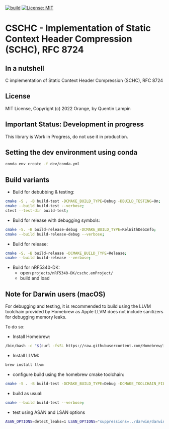 [![build](https://github.com/quentinlampin/cschc/actions/workflows/cmake.yml/badge.svg)](https://github.com/quentinlampin/cschc/actions/workflows/cmake.yml) [![License: MIT](https://img.shields.io/badge/License-MIT-yellow.svg)](https://opensource.org/licenses/MIT)
# CSCHC - Implementation of Static Context Header Compression (SCHC), RFC 8724

## In a nutshell

C implementation of Static Context Header Compression (SCHC), RFC 8724

## License

MIT License, Copyright (c) 2022 Orange, by Quentin Lampin

## Important Status: Development in progress

This library is Work in Progress, do not use it in production.

## Setting the dev environment using conda

```bash
conda env create -f dev/conda.yml
```

## Build variants

- Build for debubbing & testing:

```bash
cmake -S . -B build-test -DCMAKE_BUILD_TYPE=Debug -DBUILD_TESTING=On;
cmake --build build-test --verbose;
ctest --test-dir build-test;
```

- Build for release with debugging symbols:

```bash
cmake -S. -B build-release-debug -DCMAKE_BUILD_TYPE=RelWithDebInfo; 
cmake --build build-release-debug --verbose;
```

- Build for release:

```bash
cmake -S. -B build-release -DCMAKE_BUILD_TYPE=Release; 
cmake --build build-release --verbose;
```

- Build for nRF5340-DK:
    - open `projects/nRF5340-DK/cschc.emProject/`
    - build and load

## Note for Darwin users (macOS)

For debugging and testing, it is recommended to build using the LLVM toolchain provided by Homebrew 
as Apple LLVM does not include sanitizers for debugging memory leaks.

To do so:

- Install Homebrew:

```bash
/bin/bash -c "$(curl -fsSL https://raw.githubusercontent.com/Homebrew/install/HEAD/install.sh)"
```

- Install LLVM:

```bash
brew install llvm
```

- configure build using the homebrew cmake toolchain:

```bash
cmake -S . -B build-test -DCMAKE_BUILD_TYPE=Debug -DCMAKE_TOOLCHAIN_FILE="darwin/homebrew-llvm.cmake" -DBUILD_TESTING=On;
```

- build as usual:

```bash
cmake --build build-test --verbose;
```

- test using ASAN and LSAN options

```bash
ASAN_OPTIONS=detect_leaks=1 LSAN_OPTIONS="suppressions=../darwin/darwin.lsan" ctest --test-dir ./build-test/ --output-on-failure
```
